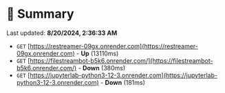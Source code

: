 # 📖 Summary
Last updated: **8/20/2024, 2:36:33 AM**

- `GET` [https://restreamer-09gx.onrender.com](https://restreamer-09gx.onrender.com) - **Up** (13110ms)
- `GET` [https://filestreambot-b5k6.onrender.com/](https://filestreambot-b5k6.onrender.com/) - **Down** (380ms)
- `GET` [https://jupyterlab-python3-12-3.onrender.com](https://jupyterlab-python3-12-3.onrender.com) - **Down** (181ms)
